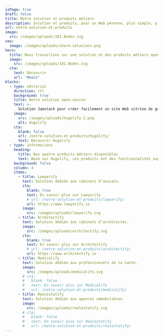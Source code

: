 ```yaml
---
isPage: true
draft: false
title: Notre solution et produits métiers
description: Solution et produits, pour un Web pérenne, plus simple, plus accessible et à faible émission de carbone.
url: notre-solution-et-produits
image:
  src: /images/uploads/181.Nodes.svg
seo:
  image: /images/uploads/share-solutions.png
hero:
  title: Nous travaillons sur une solution et des produits métiers open-source
  image:
    src: /images/uploads/181.Nodes.svg
  cta:
    text: Découvrir
    url: "#main"
blocks:
  - type: editorial
    direction: rtl
    background: true
    title: Notre solution open-source
    text: >-
      Solution Jamstack pour créer facilement un site Web vitrine de grande qualité et en ayant un espace admin dédié et simplifié.
    image:
      src: /images/uploads/hugolify-2.png
      alt: Hugolify
    cta:
      blank: false
      url: /notre-solution-et-produits/hugolify/
      text: Découvrir Hugolify
  - type: informations
    heading:
      title: Nos quatre produits métiers disponibles
      text: Basé sur Hugolify, ces produits ont des fonctionnalités supplémentaires et un espace admin dédié à l’univers du métier concerné.
    background: false
    column: 4
    items:
      - title: Lawyerify
        text: Solution dédiée aux cabinets d’avocats.
        cta:
          blank: true
          text: En savoir plus sur Lawyerify
          # url: /notre-solution-et-produits/lawyerify/
          url: https://www.lawyerify.io
        image:
          src: /images/uploads/lawyerify.svg
      - title: Architectify
        text: Solution dédiée aux cabinets d’architectes.
        image:
          src: /images/uploads/architectify.svg
        cta:
          blank: true
          text: En savoir plus sur Architectify
          # url: /notre-solution-et-produits/architectify/
          url: https://www.architectify.io
      - title: Medicalify
        text: Solution dédiée aux professionnels de la santé.
        image:
          src: /images/uploads/medicalify.svg
        # cta:
        #   blank: false
        #   text: En savoir plus sur Medicalify
        #   url: /notre-solution-et-produits/medicalify/
      - title: Realestatify
        text: Solution dédiée aux agences immobilières.
        image:
          src: /images/uploads/realestatify.svg
        # cta:
        #   blank: false
        #   text: En savoir plus sur Realestatify
        #   url: /notre-solution-et-produits/realestatify/
---
```

